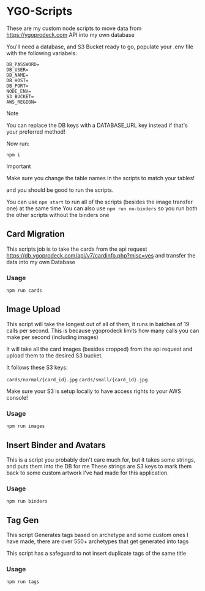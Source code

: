 # YGO-Scripts

These are my custom node scripts to move data from https://ygoprodeck.com API into my own database

You'll need a database, and S3 Bucket ready to go, populate your .env file with the following variabels:

```
DB_PASSWORD=
DB_USER=
DB_NAME=
DB_HOST=
DB_PORT=
NODE_ENV=
S3_BUCKET=
AWS_REGION=
```

> [!Note]
> You can replace the DB keys with a DATABASE_URL key instead if that's your preferred method!

Now run:

```cli
npm i
```

> [!important]
> Make sure you change the table names in the scripts to match your tables!

and you should be good to run the scripts.

You can use `npm start` to run all of the scripts (besides the image transfer one) at the same time
You can also use `npm run no-binders` so you run both the other scripts without the binders one

## Card Migration

This scripts job is to take the cards from the api request https://db.ygoprodeck.com/api/v7/cardinfo.php?misc=yes and transfer the data into my own Database

### Usage

```cli
npm run cards
```

## Image Upload

This script will take the longest out of all of them, it runs in batches of 19 calls per second. This is because ygoprodeck limits how many calls you can make per second (including images)

It will take all the card images (besides cropped) from the api request and upload them to the desired S3 bucket.

It follows these S3 keys:

`cards/normal/{card_id}.jpg`
`cards/small/{card_id}.jpg`

Make sure your S3 is setup locally to have access rights to your AWS console!

### Usage

```cli
npm run images
```

## Insert Binder and Avatars

This is a script you probably don't care much for, but it takes some strings, and puts them into the DB for me
These strings are S3 keys to mark them back to some custom artwork I've had made for this application.

### Usage

```cli
npm run binders
```

## Tag Gen

This script Generates tags based on archetype and some custom ones I have made, there are over 550+ archetypes that get generated into tags

This script has a safeguard to not insert duplicate tags of the same title

### Usage

```cli
npm run tags
```
